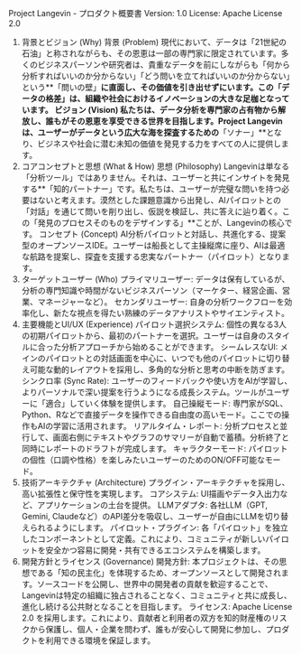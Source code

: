 Project Langevin - プロダクト概要書
Version: 1.0 License: Apache License 2.0
1. 背景とビジョン (Why)
背景 (Problem)
現代において、データは「21世紀の石油」と称されながらも、その恩恵は一部の専門家に限定されています。多くのビジネスパーソンや研究者は、貴重なデータを前にしながらも「何から分析すればいいのか分からない」「どう問いを立てればいいのか分からない」という**「問いの壁」**に直面し、その価値を引き出せずにいます。この「データの格差」は、組織や社会におけるイノベーションの大きな足枷となっています。
ビジョン (Vision)
私たちは、データ分析を専門家の占有物から解放し、誰もがその恩恵を享受できる世界を目指します。Project Langevinは、ユーザーがデータという広大な海を探査するための**「ソナー」**となり、ビジネスや社会に潜む未知の価値を発見する力をすべての人に提供します。
2. コアコンセプトと思想 (What & How)
思想 (Philosophy)
Langevinは単なる「分析ツール」ではありません。それは、ユーザーと共にインサイトを発見する**「知的パートナー」です。私たちは、ユーザーが完璧な問いを持つ必要はないと考えます。漠然とした課題意識から出発し、AIパイロットとの「対話」を通じて問いを削り出し、仮説を検証し、共に答えに辿り着く。この「発見のプロセスそのものをデザインする」**ことが、Langevinの核心です。
コンセプト (Concept)
AI分析パイロットと対話し、共進化する、提案型のオープンソースIDE。ユーザーは船長として主操縦席に座り、AIは最適な航路を提案し、探査を支援する忠実なパートナー（パイロット）となります。
3. ターゲットユーザー (Who)
プライマリユーザー: データは保有しているが、分析の専門知識や時間がないビジネスパーソン（マーケター、経営企画、営業、マネージャーなど）。
セカンダリユーザー: 自身の分析ワークフローを効率化し、新たな視点を得たい熟練のデータアナリストやサイエンティスト。
4. 主要機能とUI/UX (Experience)
パイロット選択システム: 個性の異なる3人の初期パイロットから、最初のパートナーを選択。ユーザーは自身のスタイルに合った分析アプローチから始めることができます。
シームレスなUI: メインのパイロットとの対話画面を中心に、いつでも他のパイロットに切り替え可能な動的レイアウトを採用し、多角的な分析と思考の中断を防ぎます。
シンクロ率 (Sync Rate): ユーザーのフィードバックや使い方をAIが学習し、よりパーソナルで深い提案を行うようになる成長システム。ツールがユーザーに「適合」していく体験を提供します。
自己操縦モード: 専門家がSQL、Python、Rなどで直接データを操作できる自由度の高いモード。ここでの操作もAIの学習に活用されます。
リアルタイム・レポート: 分析プロセスと並行して、画面右側にテキストやグラフのサマリーが自動で蓄積。分析終了と同時にレポートのドラフトが完成します。
キャラクターモード: パイロットの個性（口調や性格）を楽しみたいユーザーのためのON/OFF可能なモード。
5. 技術アーキテクチャ (Architecture)
プラグイン・アーキテクチャを採用し、高い拡張性と保守性を実現します。
コアシステム: UI描画やデータ入出力など、アプリケーションの土台を提供。
LLMアダプタ: 各社LLM（GPT, Gemini, Claudeなど）のAPI差分を吸収し、ユーザーが自由にLLMを切り替えられるようにします。
パイロット・プラグイン: 各「パイロット」を独立したコンポーネントとして定義。これにより、コミュニティが新しいパイロットを安全かつ容易に開発・共有できるエコシステムを構築します。
6. 開発方針とライセンス (Governance)
開発方針: 本プロジェクトは、その思想である「知の民主化」を体現するため、オープンソースとして開発されます。ソースコードを公開し、世界中の開発者の貢献を歓迎することで、Langevinは特定の組織に独占されることなく、コミュニティと共に成長し、進化し続ける公共財となることを目指します。
ライセンス: Apache License 2.0 を採用します。これにより、貢献者と利用者の双方を知的財産権のリスクから保護し、個人・企業を問わず、誰もが安心して開発に参加し、プロダクトを利用できる環境を保証します。
